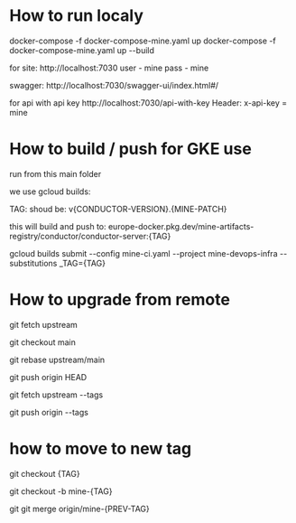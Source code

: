 
# How to run localy 

docker-compose -f docker-compose-mine.yaml up
docker-compose -f docker-compose-mine.yaml up --build

for site:
http://localhost:7030
user - mine
pass - mine

swagger: http://localhost:7030/swagger-ui/index.html#/

for api with api key
http://localhost:7030/api-with-key
Header: x-api-key = mine

# How to build / push for GKE use
run from this main folder

we use gcloud builds:

TAG: shoud be: v{CONDUCTOR-VERSION}.{MINE-PATCH}

this will build and push to: europe-docker.pkg.dev/mine-artifacts-registry/conductor/conductor-server:{TAG}

gcloud builds submit --config mine-ci.yaml --project mine-devops-infra --substitutions _TAG={TAG}

# How to upgrade from remote

git fetch upstream

git checkout main

git rebase upstream/main

git push origin HEAD

git fetch upstream --tags

git push origin --tags

# how to move to new tag

git checkout {TAG}

git checkout -b mine-{TAG}

git git merge origin/mine-{PREV-TAG}
